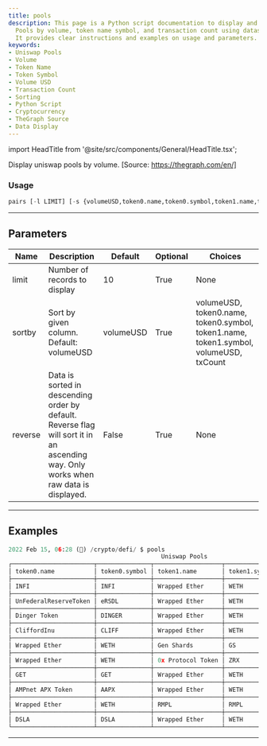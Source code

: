 ```yaml
---
title: pools
description: This page is a Python script documentation to display and sort Uniswap
  Pools by volume, token name symbol, and transaction count using dataset from thegraph.com.
  It provides clear instructions and examples on usage and parameters.
keywords:
- Uniswap Pools
- Volume
- Token Name
- Token Symbol
- Volume USD
- Transaction Count
- Sorting
- Python Script
- Cryptocurrency
- TheGraph Source
- Data Display
---
```


import HeadTitle from '@site/src/components/General/HeadTitle.tsx';

<HeadTitle title="crypto/defi/pools - Reference | OpenBB Terminal Docs" />

Display uniswap pools by volume. [Source: https://thegraph.com/en/]

### Usage

```python
pairs [-l LIMIT] [-s {volumeUSD,token0.name,token0.symbol,token1.name,token1.symbol,volumeUSD,txCount}] [-r]
```

---

## Parameters

| Name | Description | Default | Optional | Choices |
| ---- | ----------- | ------- | -------- | ------- |
| limit | Number of records to display | 10 | True | None |
| sortby | Sort by given column. Default: volumeUSD | volumeUSD | True | volumeUSD, token0.name, token0.symbol, token1.name, token1.symbol, volumeUSD, txCount |
| reverse | Data is sorted in descending order by default. Reverse flag will sort it in an ascending way. Only works when raw data is displayed. | False | True | None |


---

## Examples

```python
2022 Feb 15, 06:28 (🦋) /crypto/defi/ $ pools
                                           Uniswap Pools
┌───────────────────────┬───────────────┬───────────────────┬───────────────┬───────────┬─────────┐
│ token0.name           │ token0.symbol │ token1.name       │ token1.symbol │ volumeUSD │ txCount │
├───────────────────────┼───────────────┼───────────────────┼───────────────┼───────────┼─────────┤
│ INFI                  │ INFI          │ Wrapped Ether     │ WETH          │ 99.5M     │ 41195   │
├───────────────────────┼───────────────┼───────────────────┼───────────────┼───────────┼─────────┤
│ UnFederalReserveToken │ eRSDL         │ Wrapped Ether     │ WETH          │ 994M      │ 148106  │
├───────────────────────┼───────────────┼───────────────────┼───────────────┼───────────┼─────────┤
│ Dinger Token          │ DINGER        │ Wrapped Ether     │ WETH          │ 99.4M     │ 27552   │
├───────────────────────┼───────────────┼───────────────────┼───────────────┼───────────┼─────────┤
│ CliffordInu           │ CLIFF         │ Wrapped Ether     │ WETH          │ 99.2M     │ 38398   │
├───────────────────────┼───────────────┼───────────────────┼───────────────┼───────────┼─────────┤
│ Wrapped Ether         │ WETH          │ Gen Shards        │ GS            │ 99M       │ 16773   │
├───────────────────────┼───────────────┼───────────────────┼───────────────┼───────────┼─────────┤
│ Wrapped Ether         │ WETH          │ 0x Protocol Token │ ZRX           │ 98.9M     │ 37163   │
├───────────────────────┼───────────────┼───────────────────┼───────────────┼───────────┼─────────┤
│ GET                   │ GET           │ Wrapped Ether     │ WETH          │ 98.9M     │ 21632   │
├───────────────────────┼───────────────┼───────────────────┼───────────────┼───────────┼─────────┤
│ AMPnet APX Token      │ AAPX          │ Wrapped Ether     │ WETH          │ 98.7M     │ 22957   │
├───────────────────────┼───────────────┼───────────────────┼───────────────┼───────────┼─────────┤
│ Wrapped Ether         │ WETH          │ RMPL              │ RMPL          │ 97.7M     │ 46404   │
├───────────────────────┼───────────────┼───────────────────┼───────────────┼───────────┼─────────┤
│ DSLA                  │ DSLA          │ Wrapped Ether     │ WETH          │ 97.5M     │ 37901   │
└───────────────────────┴───────────────┴───────────────────┴───────────────┴───────────┴─────────┘
```
---
